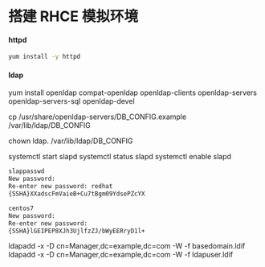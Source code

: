 # 搭建 RHCE 模拟环境

#### httpd

```sh
yum install -y httpd
```

#### ldap

yum install openldap compat-openldap openldap-clients openldap-servers openldap-servers-sql openldap-devel

cp /usr/share/openldap-servers/DB_CONFIG.example /var/lib/ldap/DB_CONFIG

chown ldap. /var/lib/ldap/DB_CONFIG

systemctl start slapd
systemctl status slapd
systemctl enable slapd


```sh
slappasswd
New password:
Re-enter new password: redhat
{SSHA}XXadscFmVaieB+Cu7tBgm09YdsePZcYX

centos7
New password:
Re-enter new password:
{SSHA}lGEIPEP8XJh3UjlfzZJ/bWyEERryD1l+
```

ldapadd -x -D cn=Manager,dc=example,dc=com -W -f basedomain.ldif
ldapadd -x -D cn=Manager,dc=example,dc=com -W -f ldapuser.ldif